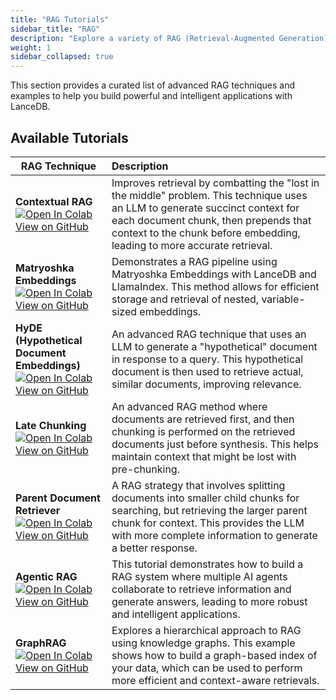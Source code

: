 ```yaml
---
title: "RAG Tutorials"
sidebar_title: "RAG"
description: "Explore a variety of RAG (Retrieval-Augmented Generation) applications with LanceDB."
weight: 1
sidebar_collapsed: true
---
```


This section provides a curated list of advanced RAG techniques and examples to help you build powerful and intelligent applications with LanceDB.

## Available Tutorials

| RAG Technique | Description |
|----------|:------------|
| **Contextual RAG** <br> <a href="https://colab.research.google.com/github/lancedb/vectordb-recipes/blob/main/examples/Contextual-RAG/Anthropic_Contextual_RAG.ipynb" target="_blank"><img src="https://colab.research.google.com/assets/colab-badge.svg" alt="Open In Colab"></a> <br> [View on GitHub](https://github.com/lancedb/vectordb-recipes/tree/main/examples/Contextual-RAG) | Improves retrieval by combatting the "lost in the middle" problem. This technique uses an LLM to generate succinct context for each document chunk, then prepends that context to the chunk before embedding, leading to more accurate retrieval. |
| **Matryoshka Embeddings** <br> <a href="https://colab.research.google.com/github/lancedb/vectordb-recipes/blob/main/tutorials/RAG-with_MatryoshkaEmbed-Llamaindex/RAG_with_MatryoshkaEmbedding_and_Llamaindex.ipynb" target="_blank"><img src="https://colab.research.google.com/assets/colab-badge.svg" alt="Open In Colab"></a> <br> [View on GitHub](https://github.com/lancedb/vectordb-recipes/tree/main/tutorials/RAG-with_MatryoshkaEmbed-Llamaindex) | Demonstrates a RAG pipeline using Matryoshka Embeddings with LanceDB and LlamaIndex. This method allows for efficient storage and retrieval of nested, variable-sized embeddings. |
| **HyDE (Hypothetical Document Embeddings)** <br> <a href="https://colab.research.google.com/github/lancedb/vectordb-recipes/blob/main/examples/Advance-RAG-with-HyDE/main.ipynb" target="_blank"><img src="https://colab.research.google.com/assets/colab-badge.svg" alt="Open In Colab"></a> <br> [View on GitHub](https://github.com/lancedb/vectordb-recipes/tree/main/examples/Advance-RAG-with-HyDE) | An advanced RAG technique that uses an LLM to generate a "hypothetical" document in response to a query. This hypothetical document is then used to retrieve actual, similar documents, improving relevance. |
| **Late Chunking** <br> <a href="https://colab.research.google.com/github/lancedb/vectordb-recipes/blob/main/examples/Advanced_RAG_Late_Chunking/Late_Chunking_(Chunked_Pooling).ipynb" target="_blank"><img src="https://colab.research.google.com/assets/colab-badge.svg" alt="Open In Colab"></a> <br> [View on GitHub](https://github.com/lancedb/vectordb-recipes/tree/main/examples/Advanced_RAG_Late_Chunking) | An advanced RAG method where documents are retrieved first, and then chunking is performed on the retrieved documents just before synthesis. This helps maintain context that might be lost with pre-chunking. |
| **Parent Document Retriever** <br> <a href="https://colab.research.google.com/github/lancedb/vectordb-recipes/blob/main/examples/parent_document_retriever/main.ipynb" target="_blank"><img src="https://colab.research.google.com/assets/colab-badge.svg" alt="Open In Colab"></a> <br> [View on GitHub](https://github.com/lancedb/vectordb-recipes/tree/main/examples/parent_document_retriever) | A RAG strategy that involves splitting documents into smaller child chunks for searching, but retrieving the larger parent chunk for context. This provides the LLM with more complete information to generate a better response. |
| **Agentic RAG** <br> <a href="https://colab.research.google.com/github/lancedb/vectordb-recipes/blob/main/tutorials/Agentic_RAG/main.ipynb" target="_blank"><img src="https://colab.research.google.com/assets/colab-badge.svg" alt="Open In Colab"></a> <br> [View on GitHub](https://github.com/lancedb/vectordb-recipes/tree/main/tutorials/Agentic_RAG) | This tutorial demonstrates how to build a RAG system where multiple AI agents collaborate to retrieve information and generate answers, leading to more robust and intelligent applications. |
| **GraphRAG** <br> <a href="https://colab.research.google.com/github/lancedb/vectordb-recipes/blob/main/examples/Graphrag/main.ipynb" target="_blank"><img src="https://colab.research.google.com/assets/colab-badge.svg" alt="Open In Colab"></a> <br> [View on GitHub](https://github.com/lancedb/vectordb-recipes/tree/main/examples/Graphrag) | Explores a hierarchical approach to RAG using knowledge graphs. This example shows how to build a graph-based index of your data, which can be used to perform more efficient and context-aware retrievals. |
